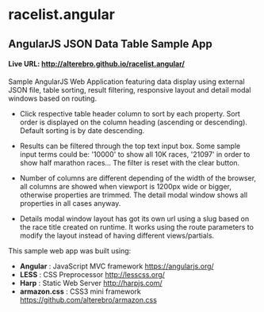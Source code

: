 # racelist.angular

## AngularJS JSON Data Table Sample App

#### Live URL: http://alterebro.github.io/racelist.angular/


Sample AngularJS Web Application featuring data display using external JSON file, table sorting, result filtering, responsive layout and detail modal windows based on routing.

- Click respective table header column to sort by each property. Sort order is displayed on the column heading (ascending or descending). Default sorting is by date descending.

- Results can be filtered through the top text input box. Some sample input terms could be: '10000' to show all 10K races, '21097' in order to show half marathon races... The filter is reset with the clear button.

- Number of columns are different depending of the width of the browser, all columns are showed when viewport is 1200px wide or bigger, otherwise properties are trimmed. The detail modal window shows all properties in all cases anyway.

- Details modal window layout has got its own url using a slug based on the race title created on runtime. It works using the route parameters to modify the layout instead of 
having different views/partials.



This sample web app was built using:
	
- **Angular** : JavaScript MVC framework https://angularjs.org/
- **LESS** : CSS Preprocessor http://lesscss.org/
- **Harp** : Static Web Server http://harpjs.com/
- **armazon.css** : CSS3 mini framework https://github.com/alterebro/armazon.css
